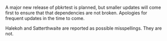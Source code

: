 A major new release of pbkrtest is planned, but smaller updates
will come first to ensure that that dependencies are not broken. Apologies for
frequent updates in the time to come.

Halekoh and Satterthwaite are reported as possible misspellings. They are not.
